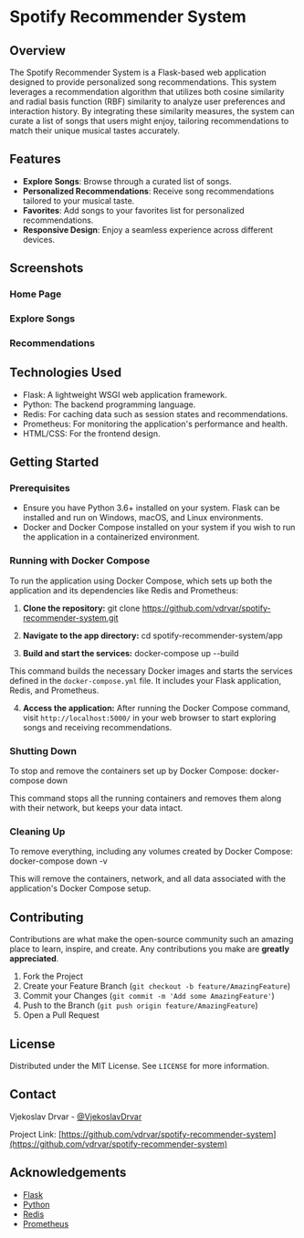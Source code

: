 # Spotify Recommender System

## Overview
The Spotify Recommender System is a Flask-based web application designed to provide personalized song recommendations. This system leverages a recommendation algorithm that utilizes both cosine similarity and radial basis function (RBF) similarity to analyze user preferences and interaction history. By integrating these similarity measures, the system can curate a list of songs that users might enjoy, tailoring recommendations to match their unique musical tastes accurately.

## Features
- **Explore Songs**: Browse through a curated list of songs.
- **Personalized Recommendations**: Receive song recommendations tailored to your musical taste.
- **Favorites**: Add songs to your favorites list for personalized recommendations.
- **Responsive Design**: Enjoy a seamless experience across different devices.

## Screenshots

### Home Page


### Explore Songs


### Recommendations


## Technologies Used
- Flask: A lightweight WSGI web application framework.
- Python: The backend programming language.
- Redis: For caching data such as session states and recommendations.
- Prometheus: For monitoring the application's performance and health.
- HTML/CSS: For the frontend design.

## Getting Started

### Prerequisites
- Ensure you have Python 3.6+ installed on your system. Flask can be installed and run on Windows, macOS, and Linux environments.
- Docker and Docker Compose installed on your system if you wish to run the application in a containerized environment.

### Running with Docker Compose
To run the application using Docker Compose, which sets up both the application and its dependencies like Redis and Prometheus:

1. **Clone the repository:**
git clone https://github.com/vdrvar/spotify-recommender-system.git

2. **Navigate to the app directory:**
cd spotify-recommender-system/app


3. **Build and start the services:**
docker-compose up --build


This command builds the necessary Docker images and starts the services defined in the `docker-compose.yml` file. It includes your Flask application, Redis, and Prometheus.

4. **Access the application:**
After running the Docker Compose command, visit `http://localhost:5000/` in your web browser to start exploring songs and receiving recommendations.

### Shutting Down
To stop and remove the containers set up by Docker Compose:
docker-compose down


This command stops all the running containers and removes them along with their network, but keeps your data intact.

### Cleaning Up
To remove everything, including any volumes created by Docker Compose:
docker-compose down -v


This will remove the containers, network, and all data associated with the application's Docker Compose setup.

## Contributing
Contributions are what make the open-source community such an amazing place to learn, inspire, and create. Any contributions you make are **greatly appreciated**.

1. Fork the Project
2. Create your Feature Branch (`git checkout -b feature/AmazingFeature`)
3. Commit your Changes (`git commit -m 'Add some AmazingFeature'`)
4. Push to the Branch (`git push origin feature/AmazingFeature`)
5. Open a Pull Request

## License
Distributed under the MIT License. See `LICENSE` for more information.

## Contact
Vjekoslav Drvar - [@VjekoslavDrvar](https://twitter.com/v_drvar)

Project Link: [https://github.com/vdrvar/spotify-recommender-system](https://github.com/vdrvar/spotify-recommender-system)

## Acknowledgements
- [Flask](https://flask.palletsprojects.com/)
- [Python](https://www.python.org/)
- [Redis](https://redis.io/)
- [Prometheus](https://prometheus.io/)





